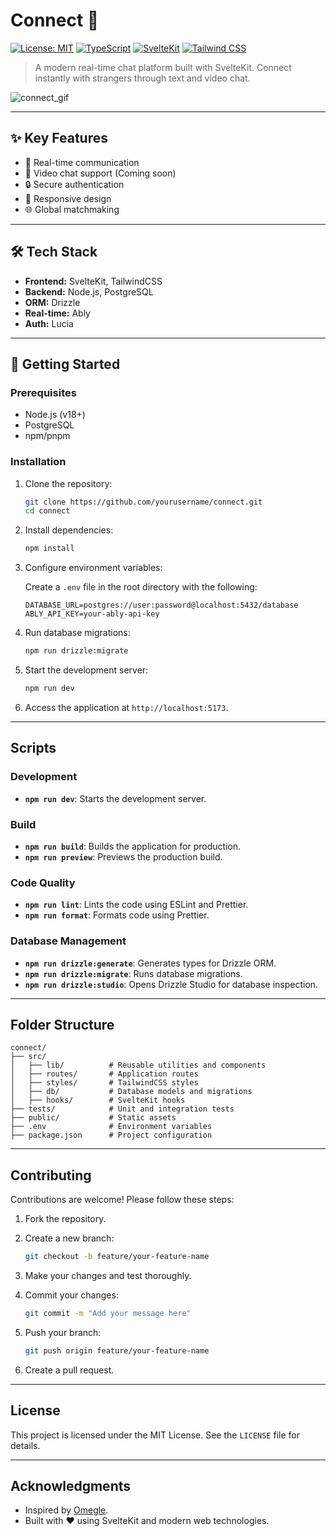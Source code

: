 # Connect 🎯

[![License: MIT](https://img.shields.io/badge/License-MIT-yellow.svg)](https://opensource.org/licenses/MIT)
[![TypeScript](https://img.shields.io/badge/TypeScript-007ACC?logo=typescript&logoColor=white)](https://www.typescriptlang.org/)
[![SvelteKit](https://img.shields.io/badge/SvelteKit-FF3E00?logo=svelte&logoColor=white)](https://kit.svelte.dev/)
[![Tailwind CSS](https://img.shields.io/badge/Tailwind_CSS-38B2AC?logo=tailwind-css&logoColor=white)](https://tailwindcss.com/)

> A modern real-time chat platform built with SvelteKit. Connect instantly with strangers through text and video chat.

![connect_gif](https://github.com/user-attachments/assets/d282d3f3-6768-4c6c-8f28-107e7e6d628f)

---

## ✨ Key Features

- 🔄 Real-time communication
- 🎥 Video chat support (Coming soon)
- 🔒 Secure authentication
- 📱 Responsive design
- 🌐 Global matchmaking

---

## 🛠️ Tech Stack

- **Frontend:** SvelteKit, TailwindCSS
- **Backend:** Node.js, PostgreSQL
- **ORM:** Drizzle
- **Real-time:** Ably
- **Auth:** Lucia

---

## 🚀 Getting Started

### Prerequisites

- Node.js (v18+)
- PostgreSQL
- npm/pnpm

### Installation

1. Clone the repository:

   ```bash
   git clone https://github.com/yourusername/connect.git
   cd connect
   ```

2. Install dependencies:

   ```bash
   npm install
   ```

3. Configure environment variables:

   Create a `.env` file in the root directory with the following:

   ```env
   DATABASE_URL=postgres://user:password@localhost:5432/database
   ABLY_API_KEY=your-ably-api-key
   ```

4. Run database migrations:

   ```bash
   npm run drizzle:migrate
   ```

5. Start the development server:

   ```bash
   npm run dev
   ```

6. Access the application at `http://localhost:5173`.

---

## Scripts

### Development

- **`npm run dev`**: Starts the development server.

### Build

- **`npm run build`**: Builds the application for production.
- **`npm run preview`**: Previews the production build.

### Code Quality

- **`npm run lint`**: Lints the code using ESLint and Prettier.
- **`npm run format`**: Formats code using Prettier.

### Database Management

- **`npm run drizzle:generate`**: Generates types for Drizzle ORM.
- **`npm run drizzle:migrate`**: Runs database migrations.
- **`npm run drizzle:studio`**: Opens Drizzle Studio for database inspection.

---

## Folder Structure

```
connect/
├── src/
│   ├── lib/          # Reusable utilities and components
│   ├── routes/       # Application routes
│   ├── styles/       # TailwindCSS styles
│   ├── db/           # Database models and migrations
│   ├── hooks/        # SvelteKit hooks
├── tests/            # Unit and integration tests
├── public/           # Static assets
├── .env              # Environment variables
├── package.json      # Project configuration
```

---

## Contributing

Contributions are welcome! Please follow these steps:

1. Fork the repository.
2. Create a new branch:

   ```bash
   git checkout -b feature/your-feature-name
   ```

3. Make your changes and test thoroughly.
4. Commit your changes:

   ```bash
   git commit -m "Add your message here"
   ```

5. Push your branch:

   ```bash
   git push origin feature/your-feature-name
   ```

6. Create a pull request.

---

## License

This project is licensed under the MIT License. See the `LICENSE` file for details.

---

## Acknowledgments

- Inspired by [Omegle](https://www.omegle.com/).
- Built with ❤️ using SvelteKit and modern web technologies.
